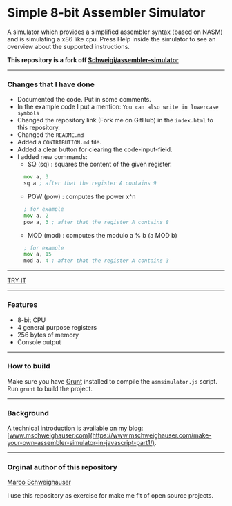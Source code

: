# Simple 8-bit Assembler Simulator
A simulator which provides a simplified assembler syntax (based on NASM) and is simulating a x86 like cpu. Press Help inside the simulator to see an overview about the supported instructions.  

**This repository is a fork off [Schweigi/assembler-simulator](https://github.com/Schweigi/assembler-simulator)**  

---

### Changes that I have done  

- Documented the code. Put in some comments.  
- In the example code I put a mention: ```You can also write in lowercase symbols```  
- Changed the repository link (Fork me on GitHub) in the ```index.html``` to this repository.  
- Changed the ```README.md```  
- Added a ```CONTRIBUTION.md``` file.  
- Added a clear button for clearing the code-input-field.  
- I added new commands:  
  - SQ (sq) : squares the content of the given register.  
  ```asm
    mov a, 3
    sq a ; after that the register A contains 9
  ```
  - POW (pow) : computes the power x^n  
  ```asm
    ; for example
    mov a, 2
    pow a, 3 ; after that the register A contains 8
  ```
  - MOD (mod) : computes the modulo a % b (a MOD b)  
  ```asm
    ; for example
    mov a, 15
    mod a, 4 ; after that the register A contains 3
  ```  

---

[TRY IT](http://christianbender.github.io/assembler-simulator)  

---

### Features
- 8-bit CPU
- 4 general purpose registers
- 256 bytes of memory
- Console output

---

### How to build
Make sure you have <a href="http://www.gruntjs.com/" target="_blank">Grunt</a> installed to compile the `asmsimulator.js` script.
Run `grunt` to build the project.

---

### Background
A technical introduction is available on my blog: [www.mschweighauser.com](https://www.mschweighauser.com/make-your-own-assembler-simulator-in-javascript-part1/).  

---

### Orginal author of this repository  

[Marco Schweighauser](https://github.com/Schweigi)  

I use this repository as exercise for make me fit of open source projects.  


